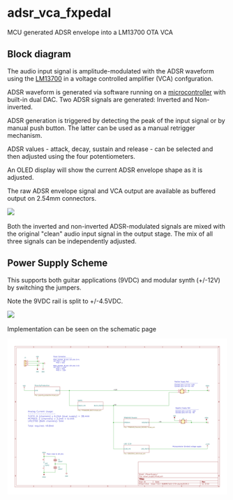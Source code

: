 # adsr_vca_fxpedal
MCU generated ADSR envelope into a LM13700 OTA VCA

## Block diagram

The audio input signal is amplitude-modulated with the ADSR waveform using the [LM13700](docs/datasheet/lm13700.pdf) in a voltage controlled amplifier (VCA) confguration.

ADSR waveform is generated via software running on a [microcontroller](docs/datasheet/stm32l432kb_datasheet.pdf) with built-in dual DAC. Two ADSR signals are generated: Inverted and Non-inverted.

ADSR generation is triggered by detecting the peak of the input signal or by manual push button. The latter can be used as a manual retrigger mechanism.

ADSR values - attack, decay, sustain and release - can be selected and then adjusted using the four potentiometers.  

An OLED display will show the current ADSR envelope shape as it is adjusted.

The raw ADSR envelope signal and VCA output are available as buffered output on 2.54mm connectors.


![](https://lucid.app/publicSegments/view/f9110502-4c70-44df-a120-1ce2ebbae0e5/image.png)

Both the inverted and non-inverted ADSR-modulated signals are mixed with the original "clean" audio input signal in the output stage. The mix of all three signals can be independently adjusted.

## Power Supply Scheme

This supports both guitar applications (9VDC) and modular synth (+/-12V) by switching the jumpers.

Note the 9VDC rail is split to +/-4.5VDC.

![](https://lucid.app/publicSegments/view/5046d51e-e26f-4106-ab1e-7b260f3f4b0d/image.png)

Implementation can be seen on the schematic page

![](docs/schematic/adsr_vca_fx-PowerSupply.svg)

